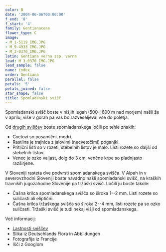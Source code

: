```yaml
---
color: B
date: '2004-06-06T00:00:00'
f_end: '8'
f_start: '4'
family: Gentianaceae
flower_type: C
image:
- M_1-5119_IMG.JPG
- M_9-4933_IMG.JPG
- M_3-0370_IMG.JPG
latin: Gentiana verna ssp. verna
lead: M_3-0370_IMG.JPG
lead_sample: false
name: index
order: Gentiana
parallel: false
petals: '5'
petals_joined: false
star_shape: false
title: Spomladanski svišč
---
```

Spomladanski svišč boste v nižjih legah (500--600 m nad morjem) našli že v aprilu, više v gorah pa vas bo razveseljeval vse do poletja.

Od [drugih sviščev](../l_gentiana.htm) boste spomladanskega ločili po tehle znakih:

-   Cvetovi so posamični, modri.
-   Rastlina je trajnica z jalovimi (necvetočimi) poganjki.
-   Pritlični listi so v rozeti, stebelnih listov je malo. Listi rozete so daljši od stebelnih listov.
-   Venec je ozko valjast, dolg do 3 cm, venčne krpe so pladnjasto razširjene.

V Sloveniji rasteta dve podvrsti spomladanskega svišča. V Alpah in v severovzhodni Sloveniji boste navadno našli spomladanski svišč, na kraških travnikih jugozahodne Slovenije pa tržaški svišč. Ločili ju boste takole:

-   Čašna krilca spomladanskega svišča so široka 1--2 mm. Listi rozete so suličasti ali eliptični.
-   Čašna krilca tržaškega svišča so široka 2--4 mm, listi rozete pa so ozko suličasti. Tržaški svišč je tudi nekaj višji od spomladanskega.

Več informacij:

-   [Lastnosti sviščev](../l_gentiana.htm)
-   Slika iz Deutschlands Flora in Abbildungen
-   Fotografija iz Francije
-   Išči z Googlom
